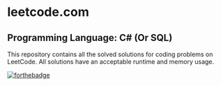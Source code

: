 # leetcode.com
## Programming Language: C# (Or SQL)
This repository contains all the solved solutions for coding problems on LeetCode. All solutions have an acceptable runtime and memory usage.

[![forthebadge](https://forthebadge.com/images/badges/uses-html.svg)](https://forthebadge.com)
